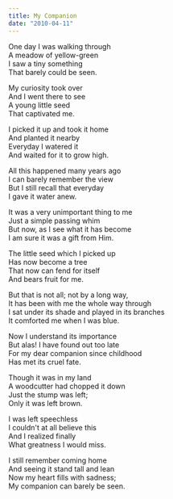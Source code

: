 ```yaml
---
title: My Companion
date: "2010-04-11"
---
```


One day I was walking through\
A meadow of yellow-green\
I saw a tiny something\
That barely could be seen.

My curiosity took over\
And I went there to see\
A young little seed\
That captivated me.

I picked it up and took it home\
And planted it nearby\
Everyday I watered it\
And waited for it to grow high.

All this happened many years ago\
I can barely remember the view\
But I still recall that everyday\
I gave it water anew.

It was a very unimportant thing to me\
Just a simple passing whim\
But now, as I see what it has become\
I am sure it was a gift from Him.

The little seed which I picked up\
Has now become a tree\
That now can fend for itself\
And bears fruit for me.

But that is not all; not by a long way,\
It has been with me the whole way through\
I sat under its shade and played in its branches\
It comforted me when I was blue.

Now I understand its importance\
But alas! I have found out too late\
For my dear companion since childhood\
Has met its cruel fate.

Though it was in my land\
A woodcutter had chopped it down\
Just the stump was left;\
Only it was left brown.

I was left speechless\
I couldn't at all believe this\
And I realized finally\
What greatness I would miss.

I still remember coming home\
And seeing it stand tall and lean\
Now my heart fills with sadness;\
My companion can barely be seen.
